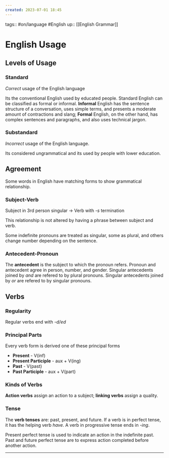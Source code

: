 ```yaml
---
created: 2023-07-01 18:45
---
```

tags:: #on/language #English 
up:: [[English Grammar]]
# English Usage
## Levels of Usage
### Standard
*Correct* usage of the English language

Its the conventional English used by educated people. Standard English can be classified as formal or informal. **Informal** English has the sentence structure of a conversation, uses simple terms, and presents a moderate amount of contractions and slang; **Formal** English, on the other hand, has complex sentences and paragraphs, and also uses technical jargon.

### Substandard
*Incorrect* usage of the English language.

Its considered ungrammatical and its used by people with lower education.

## Agreement
Some words in English have matching forms to show grammatical relationship.

### Subject-Verb
Subject in 3rd person singular -> Verb with *-s* termination

This relationship is not altered by having a phrase between subject and verb.

Some indefinite pronouns are treated as singular, some as plural, and others change number depending on the sentence.

### Antecedent-Pronoun
The **antecedent** is the subject to which the pronoun refers. Pronoun and antecedent agree in person, number, and gender. Singular antecedents joined by *and* are refered to by plural pronouns. Singular antecedents joined by *or* are refered to by singular pronouns.
## Verbs
### Regularity
Regular verbs end with *-d/ed*
### Principal Parts
Every verb form is derived one of these principal forms
- **Present** - V(inf)
- **Present Participle** - aux + V(ing)
- **Past** - V(past)
- **Past Participle** - aux + V(part)

### Kinds of Verbs
**Action verbs** assign an action to a subject; **linking verbs** assign a quality.
### Tense
The **verb tenses** are: past, present, and future. If a verb is in perfect tense, it has the helping verb *have*. A verb in progressive tense ends in *-ing*.

Present perfect tense is used to indicate an action in the indefinite past. Past and future perfect tense are to express action completed before another action.

___
